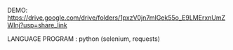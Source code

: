 DEMO: https://drive.google.com/drive/folders/1pxzV0jn7mIGek55o_E9LMErxnUmZWInj?usp=share_link 

LANGUAGE PROGRAM : python (selenium, requests)
